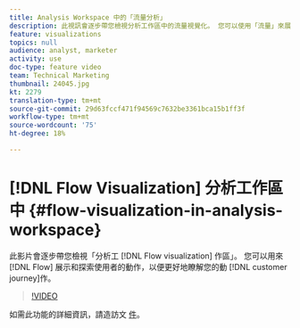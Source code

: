 ```yaml
---
title: Analysis Workspace 中的「流量分析」
description: 此視訊會逐步帶您檢視分析工作區中的流量視覺化。 您可以使用「流量」來展示和探索使用者的動向，以便更好地瞭解客戶歷程。
feature: visualizations
topics: null
audience: analyst, marketer
activity: use
doc-type: feature video
team: Technical Marketing
thumbnail: 24045.jpg
kt: 2279
translation-type: tm+mt
source-git-commit: 29d63fccf471f94569c7632be3361bca15b1ff3f
workflow-type: tm+mt
source-wordcount: '75'
ht-degree: 18%

---
```



# [!DNL Flow Visualization] 分析工作區中 {#flow-visualization-in-analysis-workspace}

此影片會逐步帶您檢視「分析工 [!DNL Flow visualization] 作區」。 您可以用來 [!DNL Flow] 展示和探索使用者的動作，以便更好地瞭解您的動 [!DNL customer journey]作。

>[!VIDEO](https://video.tv.adobe.com/v/24045/?quality=12)

如需此功能的詳細資訊，請造訪文 [件](https://marketing.adobe.com/resources/help/zh_TW/analytics/analysis-workspace/flow.html)。
